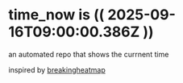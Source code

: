 # time_now is (( 2025-09-16T09:00:00.386Z ))

an automated repo that shows the currnent time

inspired by [breakingheatmap](https://github.com/breakingheatmap/breakingheatmap)